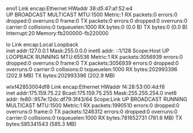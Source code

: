 eno1      Link encap:Ethernet  HWaddr 38:d5:47:af:52:e4  
          UP BROADCAST MULTICAST  MTU:1500  Metric:1
          RX packets:0 errors:0 dropped:0 overruns:0 frame:0
          TX packets:0 errors:0 dropped:0 overruns:0 carrier:0
          collisions:0 txqueuelen:1000 
          RX bytes:0 (0.0 B)  TX bytes:0 (0.0 B)
          Interrupt:20 Memory:fb200000-fb220000 

lo        Link encap:Local Loopback  
          inet addr:127.0.0.1  Mask:255.0.0.0
          inet6 addr: ::1/128 Scope:Host
          UP LOOPBACK RUNNING  MTU:65536  Metric:1
          RX packets:3056939 errors:0 dropped:0 overruns:0 frame:0
          TX packets:3056939 errors:0 dropped:0 overruns:0 carrier:0
          collisions:0 txqueuelen:1000 
          RX bytes:202993396 (202.9 MB)  TX bytes:202993396 (202.9 MB)

wlxf42853004df8 Link encap:Ethernet  HWaddr f4:28:53:00:4d:f8  
          inet addr:175.159.75.22  Bcast:175.159.75.255  Mask:255.255.254.0
          inet6 addr: fe80::957e:12dc:df79:3f43/64 Scope:Link
          UP BROADCAST RUNNING MULTICAST  MTU:1500  Metric:1
          RX packets:1990510 errors:0 dropped:0 overruns:0 frame:0
          TX packets:1246312 errors:0 dropped:0 overruns:0 carrier:0
          collisions:0 txqueuelen:1000 
          RX bytes:781652731 (781.6 MB)  TX bytes:585341543 (585.3 MB)

